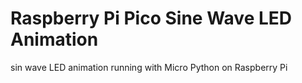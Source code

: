# Raspberry Pi Pico Sine Wave LED Animation

sin wave LED animation running with Micro Python on Raspberry Pi

